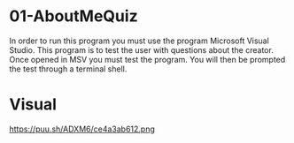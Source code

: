 # 01-AboutMeQuiz
In order to run this program you must use the program Microsoft Visual Studio.
This program is to test the user with questions about the creator.
Once opened in MSV you must test the program. You will then be prompted the test through a terminal shell.

# Visual
https://puu.sh/ADXM6/ce4a3ab612.png
